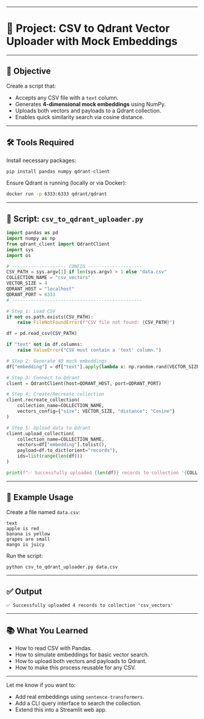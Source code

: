 
---

# 🚀 Project: CSV to Qdrant Vector Uploader with Mock Embeddings

---

## 📌 Objective

Create a script that:

* Accepts any CSV file with a `text` column.
* Generates **4-dimensional mock embeddings** using NumPy.
* Uploads both vectors and payloads to a Qdrant collection.
* Enables quick similarity search via cosine distance.

---

## 🛠️ Tools Required

Install necessary packages:

```bash
pip install pandas numpy qdrant-client
```

Ensure Qdrant is running (locally or via Docker):

```bash
docker run -p 6333:6333 qdrant/qdrant
```

---

## 📁 Script: `csv_to_qdrant_uploader.py`

```python
import pandas as pd
import numpy as np
from qdrant_client import QdrantClient
import sys
import os

# -------------------- CONFIG --------------------
CSV_PATH = sys.argv[1] if len(sys.argv) > 1 else "data.csv"
COLLECTION_NAME = "csv_vectors"
VECTOR_SIZE = 4
QDRANT_HOST = "localhost"
QDRANT_PORT = 6333
# ------------------------------------------------

# Step 1: Load CSV
if not os.path.exists(CSV_PATH):
    raise FileNotFoundError(f"CSV file not found: {CSV_PATH}")

df = pd.read_csv(CSV_PATH)

if "text" not in df.columns:
    raise ValueError("CSV must contain a 'text' column.")

# Step 2: Generate 4D mock embeddings
df["embedding"] = df["text"].apply(lambda x: np.random.rand(VECTOR_SIZE).tolist())

# Step 3: Connect to Qdrant
client = QdrantClient(host=QDRANT_HOST, port=QDRANT_PORT)

# Step 4: Create/Recreate collection
client.recreate_collection(
    collection_name=COLLECTION_NAME,
    vectors_config={"size": VECTOR_SIZE, "distance": "Cosine"}
)

# Step 5: Upload data to Qdrant
client.upload_collection(
    collection_name=COLLECTION_NAME,
    vectors=df["embedding"].tolist(),
    payload=df.to_dict(orient="records"),
    ids=list(range(len(df)))
)

print(f"✅ Successfully uploaded {len(df)} records to collection '{COLLECTION_NAME}'")
```

---

## 📁 Example Usage

Create a file named `data.csv`:

```csv
text
apple is red
banana is yellow
grapes are small
mango is juicy
```

Run the script:

```bash
python csv_to_qdrant_uploader.py data.csv
```

---

## ✅ Output

```
✅ Successfully uploaded 4 records to collection 'csv_vectors'
```

---

## 📚 What You Learned

* How to read CSV with Pandas.
* How to simulate embeddings for basic vector search.
* How to upload both vectors and payloads to Qdrant.
* How to make this process reusable for any CSV.

---

Let me know if you want to:

* Add real embeddings using `sentence-transformers`.
* Add a CLI query interface to search the collection.
* Extend this into a Streamlit web app.
